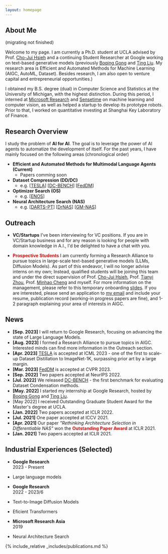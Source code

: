 ```yaml
---
layout: homepage
---
```


## About Me

(migrating not finished)

Welcome to my page.
I am currently a Ph.D. student at UCLA advised by Prof. [Cho-Jui Hsieh](http://web.cs.ucla.edu/~chohsieh/) and a continuing Student Researcher at Google working on text-based generative models (previously [Boqing Gong](https://scholar.google.com/citations?user=lv9ZeVUAAAAJ&hl=en) and [Ting Liu](https://research.google/people/105496/).
My research area is Efficient and Automated Methods for Machine Learning (AIGC, AutoML, Dataset).
Besides research, I am also open to venture capital and entrepreneurial opportunities.)

I obtained my B.S. degree (dual) in Computer Science and Statistics at the University of Michigan, with the highest distinction.
During this period, I interned at [Microsoft Research](https://www.microsoft.com/en-us/research/lab/microsoft-research-asia/) and [Sensetime](https://www.sensetime.com/en) on machine learning and computer vision, as well as helped a startup to develop its prototype robots.
Prior to that, I worked on quantitative investing at Shanghai Key Laboratory of Finance.


## Research Overview

I study the problem of **AI for AI**.
The goal is to leverage the power of AI agents to automatize the development of itself.
For the past years, I have mainly focused on the following areas (chronological order)

- **Efficient and Automated Methods for Multimodal Language Agents (Current)**
  - Papers comming soon
- **Dataset Compression (DD/DC)**
  - e.g. [[TESLA](https://arxiv.org/abs/2211.10586)] [[DC-BENCH](https://dc-bench.github.io/)] [[FedDM](https://arxiv.org/abs/2207.09653)]
- **Optimizer Search (OS)**
  - e.g. [[ENOS](https://arxiv.org/abs/2209.13575)]
- **Neural Architecture Search (NAS)**
  - e.g. [[DARTS-PT](https://arxiv.org/abs/2108.04392)] [[DrNAS](https://arxiv.org/abs/2006.10355)] [[GM-NAS](https://arxiv.org/abs/2203.15207)]


## Outreach

- **VC/Startups** I've been interviewing for VC positions. If you are in VC/Startup business and for any reason is looking for people with domain knowledge in A.I., I'd be delighted to have a chat with you.

- <span style="color:red">**Prospective Students**</span> I am currently forming a Research Alliance to pursue topics in large-scale text-based generative models (LLMs, Diffusion Models). As part of this endeavor, I will no longer advise interns on my own; Instead, qualified students will be joining this team and under the direct supervision of Prof. [Cho-Jui Hsieh](http://web.cs.ucla.edu/~chohsieh/), Prof. [Tianyi Zhou](https://tianyizhou.github.io/), Prof. [Minhao Cheng](https://cmhcbb.github.io/) and myself. For more information on the management, please refer to this temporary onboarding [slides](https://docs.google.com/presentation/d/1PtRwK6KuqNhExz_ouiu1UDva5Fw6R7PuvrxsVCzSA9U/edit?usp=sharing). If you are interested, please send an application to [my email](ruocwang@g.ucla.edu) and include your resume, publication record (working-in progress papers are fine), and 1-2 paragraph explaining your area of interests in AIGC.


## News

- **[Sep. 2023]** I will return to Google Research, focusing on advancing the state of Large Language Models.
- **[Aug. 2023]** I formed a Research Alliance to pursue topics in AIGC. Interested minds can find more information in the Outreach section.
- **[Apr. 2023]** [TESLA](https://arxiv.org/abs/2211.10586) is accepted at ICML 2023 - one of the first to scale-up Dataset Distillation to ImageNet-1K, surpassing prior art by a large margin.
- **[Mar. 2023]** [FedDM](https://arxiv.org/abs/2207.09653) is accepted at CVPR 2023.
- **[Sep. 2022]** Two papers accepted at NeurIPS 2022.
- **[Jul. 2022]** We released [DC-BENCH](https://justincui03.github.io/dcbench/) - the first benchmark for evaluating Dataset Condensation methods.
- **[May. 2022]** I started my internship at Google Research, hosted by [Boqing Gong](http://boqinggong.info/) and [Ting Liu](http://www.tliu.org/).
- [May 2022] I received Outstanding Graduate Student Award for the Master's degree at UCLA.
- **[Jan. 2022]** Two papers accepted at ICLR 2022.
- **[Jul. 2021]** One paper accepted at ICCV 2021.
- **[Apr. 2021]** Our paper *"Rethinking Architecture Selection in Differentiable NAS"* won the <span style="color:red">**Outstanding Paper Award**</span> at ICLR 2021.
- **[Jan. 2021]** Two papers accepted at ICLR 2021.


## Industrial Experiences (Selected)

- **Google Research** <br/>
2023 - Present<br/>
- Large language models

- **Google Research** <br/>
2022 - 2023/6<br/>
- Text-to-Image Diffusion Models
- Eficient Transformers

- **Microsoft Research Asia** <br/>
2019<br/>
- Neural Architecture Search
  

{% include_relative _includes/publications.md %}

<!-- {% include_relative _includes/services.md %} -->